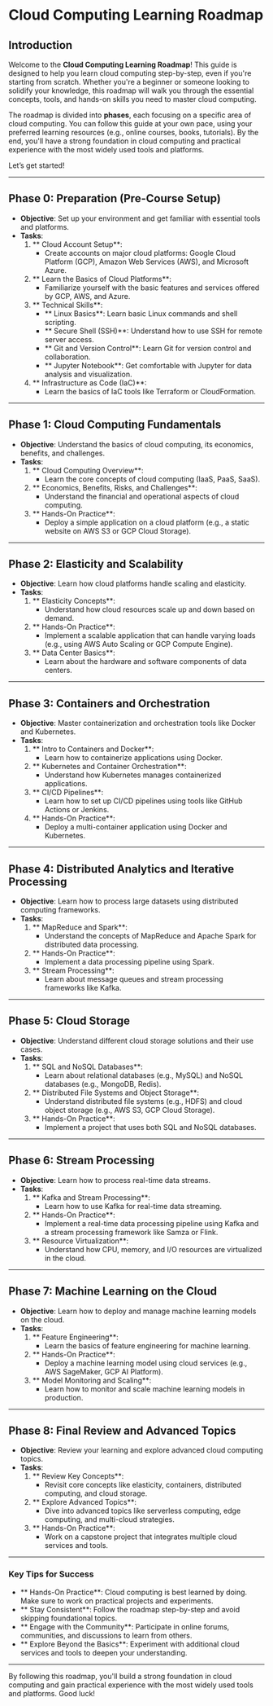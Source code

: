 # Cloud Computing Learning Roadmap 

## Introduction
Welcome to the **Cloud Computing Learning Roadmap**!  This guide is designed to help you learn cloud computing step-by-step, even if you're starting from scratch. Whether you're a beginner or someone looking to solidify your knowledge, this roadmap will walk you through the essential concepts, tools, and hands-on skills you need to master cloud computing. ️

The roadmap is divided into **phases**, each focusing on a specific area of cloud computing. You can follow this guide at your own pace, using your preferred learning resources (e.g., online courses, books, tutorials). By the end, you'll have a strong foundation in cloud computing and practical experience with the most widely used tools and platforms. 

Let’s get started! 

---

##  Phase 0: Preparation (Pre-Course Setup)
- **Objective**: Set up your environment and get familiar with essential tools and platforms. 
- **Tasks**:
  1. ** Cloud Account Setup**:
     - Create accounts on major cloud platforms: Google Cloud Platform (GCP), Amazon Web Services (AWS), and Microsoft Azure.
  2. ** Learn the Basics of Cloud Platforms**:
     - Familiarize yourself with the basic features and services offered by GCP, AWS, and Azure.
  3. ** Technical Skills**:
     - ** Linux Basics**: Learn basic Linux commands and shell scripting.
     - ** Secure Shell (SSH)**: Understand how to use SSH for remote server access.
     - ** Git and Version Control**: Learn Git for version control and collaboration.
     - ** Jupyter Notebook**: Get comfortable with Jupyter for data analysis and visualization.
  4. ** Infrastructure as Code (IaC)**:
     - Learn the basics of IaC tools like Terraform or CloudFormation.

---

##  Phase 1: Cloud Computing Fundamentals
- **Objective**: Understand the basics of cloud computing, its economics, benefits, and challenges. 
- **Tasks**:
  1. ** Cloud Computing Overview**:
     - Learn the core concepts of cloud computing (IaaS, PaaS, SaaS).
  2. ** Economics, Benefits, Risks, and Challenges**:
     - Understand the financial and operational aspects of cloud computing.
  3. ** Hands-On Practice**:
     - Deploy a simple application on a cloud platform (e.g., a static website on AWS S3 or GCP Cloud Storage).

---

##  Phase 2: Elasticity and Scalability
- **Objective**: Learn how cloud platforms handle scaling and elasticity. 
- **Tasks**:
  1. ** Elasticity Concepts**:
     - Understand how cloud resources scale up and down based on demand.
  2. ** Hands-On Practice**:
     - Implement a scalable application that can handle varying loads (e.g., using AWS Auto Scaling or GCP Compute Engine).
  3. ** Data Center Basics**:
     - Learn about the hardware and software components of data centers.

---

##  Phase 3: Containers and Orchestration
- **Objective**: Master containerization and orchestration tools like Docker and Kubernetes. 
- **Tasks**:
  1. ** Intro to Containers and Docker**:
     - Learn how to containerize applications using Docker.
  2. ** Kubernetes and Container Orchestration**:
     - Understand how Kubernetes manages containerized applications.
  3. ** CI/CD Pipelines**:
     - Learn how to set up CI/CD pipelines using tools like GitHub Actions or Jenkins.
  4. ** Hands-On Practice**:
     - Deploy a multi-container application using Docker and Kubernetes.

---

##  Phase 4: Distributed Analytics and Iterative Processing
- **Objective**: Learn how to process large datasets using distributed computing frameworks. 
- **Tasks**:
  1. ** MapReduce and Spark**:
     - Understand the concepts of MapReduce and Apache Spark for distributed data processing.
  2. ** Hands-On Practice**:
     - Implement a data processing pipeline using Spark.
  3. ** Stream Processing**:
     - Learn about message queues and stream processing frameworks like Kafka.

---

##  Phase 5: Cloud Storage
- **Objective**: Understand different cloud storage solutions and their use cases. 
- **Tasks**:
  1. ** SQL and NoSQL Databases**:
     - Learn about relational databases (e.g., MySQL) and NoSQL databases (e.g., MongoDB, Redis).
  2. ** Distributed File Systems and Object Storage**:
     - Understand distributed file systems (e.g., HDFS) and cloud object storage (e.g., AWS S3, GCP Cloud Storage).
  3. ** Hands-On Practice**:
     - Implement a project that uses both SQL and NoSQL databases.

---

##  Phase 6: Stream Processing
- **Objective**: Learn how to process real-time data streams. ️
- **Tasks**:
  1. ** Kafka and Stream Processing**:
     - Learn how to use Kafka for real-time data streaming.
  2. ** Hands-On Practice**:
     - Implement a real-time data processing pipeline using Kafka and a stream processing framework like Samza or Flink.
  3. ** Resource Virtualization**:
     - Understand how CPU, memory, and I/O resources are virtualized in the cloud.

---

##  Phase 7: Machine Learning on the Cloud
- **Objective**: Learn how to deploy and manage machine learning models on the cloud. 
- **Tasks**:
  1. ** Feature Engineering**:
     - Learn the basics of feature engineering for machine learning.
  2. ** Hands-On Practice**:
     - Deploy a machine learning model using cloud services (e.g., AWS SageMaker, GCP AI Platform).
  3. ** Model Monitoring and Scaling**:
     - Learn how to monitor and scale machine learning models in production.

---

##  Phase 8: Final Review and Advanced Topics
- **Objective**: Review your learning and explore advanced cloud computing topics. 
- **Tasks**:
  1. ** Review Key Concepts**:
     - Revisit core concepts like elasticity, containers, distributed computing, and cloud storage.
  2. ** Explore Advanced Topics**:
     - Dive into advanced topics like serverless computing, edge computing, and multi-cloud strategies.
  3. ** Hands-On Practice**:
     - Work on a capstone project that integrates multiple cloud services and tools.

---

###  Key Tips for Success
- ** Hands-On Practice**: Cloud computing is best learned by doing. Make sure to work on practical projects and experiments.
- ** Stay Consistent**: Follow the roadmap step-by-step and avoid skipping foundational topics.
- ** Engage with the Community**: Participate in online forums, communities, and discussions to learn from others.
- ** Explore Beyond the Basics**: Experiment with additional cloud services and tools to deepen your understanding.

---

By following this roadmap, you'll build a strong foundation in cloud computing and gain practical experience with the most widely used tools and platforms. Good luck! 
